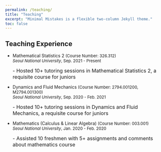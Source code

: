 ```yaml
---
permalink: /teaching/
title: "Teaching"
excerpt: "Minimal Mistakes is a flexible two-column Jekyll theme."
toc: false
---
```


## Teaching Experience
<ul>
<li> 
Mathematical Statistics 2

<font size = "2"> 
(Course Number: 326.312) <br/>
<em>Seoul National University</em>, Sep. 2021 - Present </font> <br />

<font size = "3"> - Hosted 10+ tutoring sessions in Mathematical Statistics 2, a requisite course for juniors </font>
</li>

<li>
Dynamics and Fluid Mechanics
<font size = "2"> 
(Course Number: 2794.001200, M2794.001300) <br />
<em>Seoul National University</em>, Sep. 2020 - Feb. 2021 </font> <br />

<font size = "3">- Hosted 10+ tutoring sessions in Dynamics and Fluid Mechanics, a requisite course for juniors </font>
</li>

<li> 
Mathematics (Calculus & Linear Algebra)

<font size = "2"> 
(Course Number: 003.001) <br />
<em>Seoul National University</em>, Jan. 2020 - Feb. 2020 </font> <br />

<font size = "3">- Assisted 10 freshmen with 5+ assignments and comments about mathematics course </font>
</li>
</ul>
